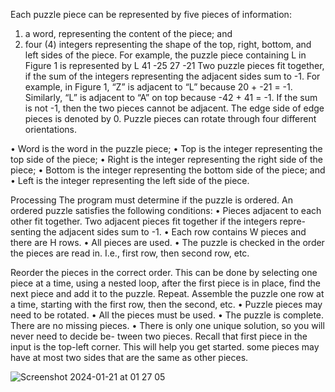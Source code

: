 Each puzzle piece can be represented by five pieces of information:
1. a word, representing the content of the piece; and
2. four (4) integers representing the shape of the top, right, bottom, and left sides of the piece.
For example, the puzzle piece containing L in Figure 1 is represented by
L 41 -25 27 -21
Two puzzle pieces fit together, if the sum of the integers representing the adjacent sides sum to -1. For example, in Figure 1, “Z” is adjacent to “L” because 20 + -21 = -1. Similarly, “L” is adjacent to “A” on top because -42 + 41 = -1. If the sum is not -1, then the two pieces cannot be adjacent. The edge side of edge pieces is denoted by 0.
Puzzle pieces can rotate through four different orientations.


• Word is the word in the puzzle piece;
• Top is the integer representing the top side of the piece;
• Right is the integer representing the right side of the piece;
• Bottom is the integer representing the bottom side of the piece; and
• Left is the integer representing the left side of the piece.

Processing
The program must determine if the puzzle is ordered. An ordered puzzle satisfies the following conditions:
• Pieces adjacent to each other fit together. Two adjacent pieces fit together if the integers repre- senting the adjacent sides sum to -1.
• Each row contains W pieces and there are H rows.
• All pieces are used.
• The puzzle is checked in the order the pieces are read in. I.e., first row, then second row, etc.

Reorder the pieces in the correct order. This can be done by selecting one piece at a time, using a nested loop, after the first piece is in place, find the next piece and add it to the puzzle. Repeat. Assemble the puzzle one row at a time, starting with the first row, then the second, etc.
• Puzzle pieces may need to be rotated.
• All the pieces must be used.
• The puzzle is complete. There are no missing pieces.
• There is only one unique solution, so you will never need to decide be-
tween two pieces.
Recall that first piece in the input is the top-left corner. This will help you get started.
some pieces may have at most two sides that are the same as other pieces.

![Screenshot 2024-01-21 at 01 27 05](https://github.com/AimeeJava/Java-JigsawPuzzle/assets/107523986/d011b64f-0351-4460-b7fe-d1879571ee12)
